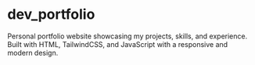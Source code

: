 # dev_portfolio
Personal portfolio website showcasing my projects, skills, and experience. Built with HTML, TailwindCSS, and JavaScript with a responsive and modern design.

